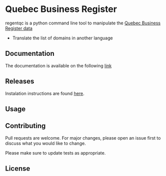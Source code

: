# Quebec Business Register

regentqc is a python command line tool to manipulate the [Quebec Business Register data](https://www.donneesquebec.ca/recherche/dataset/registre-des-entreprises)
* Translate the list of domains in another language

## Documentation

The documentation is available on the following [link](https://fabquenneville.github.io/regentqc/)

## Releases

Instalation instructions are found [here]().

## Usage

## Contributing
Pull requests are welcome. For major changes, please open an issue first to discuss what you would like to change.

Please make sure to update tests as appropriate.

## License
